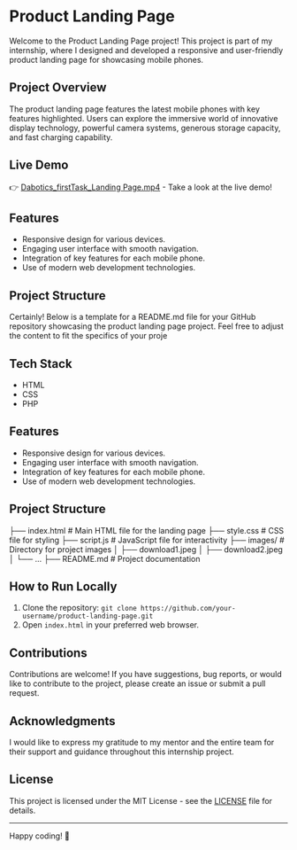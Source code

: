 # Product Landing Page

Welcome to the Product Landing Page project! This project is part of my internship, where I designed and developed a responsive and user-friendly product landing page for showcasing mobile phones.

## Project Overview

The product landing page features the latest mobile phones with key features highlighted. Users can explore the immersive world of innovative display technology, powerful camera systems, generous storage capacity, and fast charging capability.

## Live Demo

👉 [Dabotics_firstTask_Landing Page.mp4](#) - Take a look at the live demo!


## Features

- Responsive design for various devices.
- Engaging user interface with smooth navigation.
- Integration of key features for each mobile phone.
- Use of modern web development technologies.

## Project Structure


Certainly! Below is a template for a README.md file for your GitHub repository showcasing the product landing page project. Feel free to adjust the content to fit the specifics of your proje


## Tech Stack

- HTML
- CSS
- PHP

## Features

- Responsive design for various devices.
- Engaging user interface with smooth navigation.
- Integration of key features for each mobile phone.
- Use of modern web development technologies.

## Project Structure

├── index.html # Main HTML file for the landing page
├── style.css # CSS file for styling
├── script.js # JavaScript file for interactivity
├── images/ # Directory for project images
│ ├── download1.jpeg
│ ├── download2.jpeg
│ └── ...
├── README.md # Project documentation

## How to Run Locally

1. Clone the repository: `git clone https://github.com/your-username/product-landing-page.git`
2. Open `index.html` in your preferred web browser.

## Contributions

Contributions are welcome! If you have suggestions, bug reports, or would like to contribute to the project, please create an issue or submit a pull request.

## Acknowledgments

I would like to express my gratitude to my mentor and the entire team for their support and guidance throughout this internship project.

## License

This project is licensed under the MIT License - see the [LICENSE](LICENSE) file for details.

---

Happy coding! 🚀
